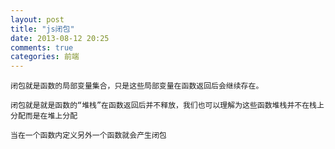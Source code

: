 ```yaml
---
layout: post
title: "js闭包"
date: 2013-08-12 20:25
comments: true
categories: 前端
---
```


``闭包就是函数的局部变量集合，只是这些局部变量在函数返回后会继续存在。``

``闭包就是就是函数的“堆栈”在函数返回后并不释放，我们也可以理解为这些函数堆栈并不在栈上分配而是在堆上分配``

``当在一个函数内定义另外一个函数就会产生闭包``